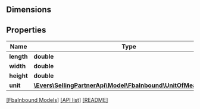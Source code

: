 ## Dimensions

## Properties

Name | Type | Description | Notes
------------ | ------------- | ------------- | -------------
**length** | **double** |  |
**width** | **double** |  |
**height** | **double** |  |
**unit** | [**\Evers\SellingPartnerApi\Model\FbaInbound\UnitOfMeasurement**](UnitOfMeasurement.md) |  |

[[FbaInbound Models]](../) [[API list]](../../Api) [[README]](../../../README.md)
